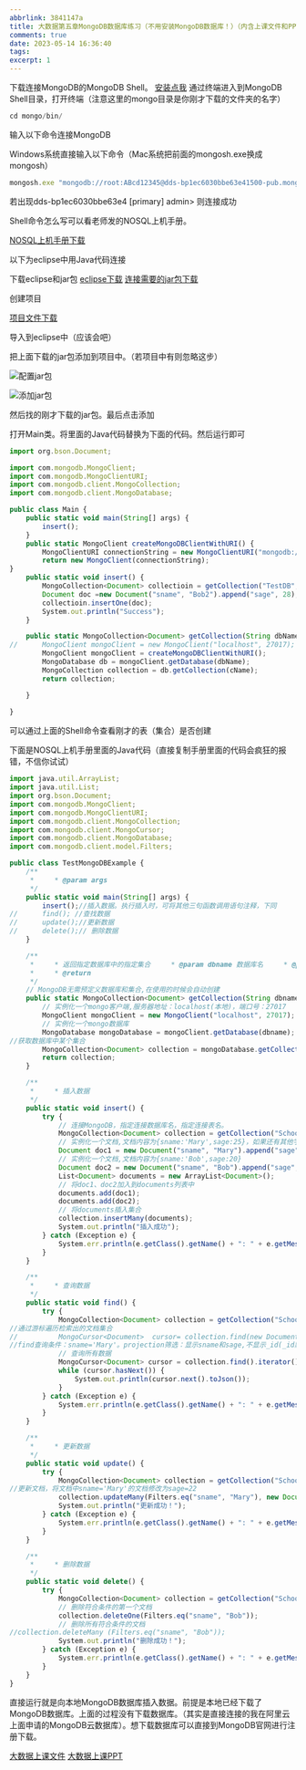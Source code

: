 ```yaml
---
abbrlink: 3841147a
title: 大数据第五章MongoDB数据库练习（不用安装MongoDB数据库！）（内含上课文件和PPT）
comments: true
date: 2023-05-14 16:36:40
tags:
excerpt: 1
--- 
```


下载连接MongoDB的MongoDB Shell。
[安装点我](https://www.mongodb.com/try/download/shell)
通过终端进入到MongoDB Shell目录，打开终端（注意这里的mongo目录是你刚才下载的文件夹的名字）

``` javascript
cd mongo/bin/
```

输入以下命令连接MongoDB

Windows系统直接输入以下命令（Mac系统把前面的mongosh.exe换成mongosh）
``` javascript
mongosh.exe "mongodb://root:ABcd12345@dds-bp1ec6030bbe63e41500-pub.mongodb.rds.aliyuncs.com:3717/admin?replicaSet=dds-bp1ec6030bbe63e4"
```

若出现dds-bp1ec6030bbe63e4 [primary] admin> 则连接成功

Shell命令怎么写可以看老师发的NOSQL上机手册。

[NOSQL上机手册下载](http://39.106.0.178:5212/s/62Sk)

以下为eclipse中用Java代码连接

下载eclipse和jar包
[eclipse下载](https://www.eclipse.org/downloads/)
[连接需要的jar包下载](http://39.106.0.178:5212/s/r5sn)

创建项目

[项目文件下载](http://39.106.0.178:5212/s/ekU8)

导入到eclipse中（应该会吧）

把上面下载的jar包添加到项目中。（若项目中有则忽略这步）

![配置jar包](https://pic1.imgdb.cn/item/6468b1eae03e90d8741e0c45.png)

![添加jar包](https://pic1.imgdb.cn/item/6468b240e03e90d8741e97d1.png)

然后找的刚才下载的jar包。最后点击添加

打开Main类。将里面的Java代码替换为下面的代码。然后运行即可

``` javascript
import org.bson.Document;

import com.mongodb.MongoClient;
import com.mongodb.MongoClientURI;
import com.mongodb.client.MongoCollection;
import com.mongodb.client.MongoDatabase;

public class Main {
	public static void main(String[] args) {
		insert();
	}
    public static MongoClient createMongoDBClientWithURI() {
        MongoClientURI connectionString = new MongoClientURI("mongodb://root:ABcd12345@dds-bp1ec6030bbe63e41500-pub.mongodb.rds.aliyuncs.com:3717/admin?replicaSet=dds-bp1ec6030bbe63e4");
        return new MongoClient(connectionString);
}
	public static void insert() {
		MongoCollection<Document> collectioin = getCollection("TestDB", "testC");
		Document doc =new Document("sname", "Bob2").append("sage", 28);
		collectioin.insertOne(doc);
		System.out.println("Success");
	}

	public static MongoCollection<Document> getCollection(String dbName, String cName) {
//		MongoClient mongoClient = new MongoClient("localhost", 27017);
		MongoClient mongoClient = createMongoDBClientWithURI();
		MongoDatabase db = mongoClient.getDatabase(dbName);
		MongoCollection collection = db.getCollection(cName);
		return collection;

	}
	
}

```

可以通过上面的Shell命令查看刚才的表（集合）是否创建

下面是NOSQL上机手册里面的Java代码（直接复制手册里面的代码会疯狂的报错，不信你试试）

``` javascript
import java.util.ArrayList;
import java.util.List;
import org.bson.Document;
import com.mongodb.MongoClient;
import com.mongodb.MongoClientURI;
import com.mongodb.client.MongoCollection;
import com.mongodb.client.MongoCursor;
import com.mongodb.client.MongoDatabase;
import com.mongodb.client.model.Filters;

public class TestMongoDBExample {
	/**
	 *     * @param args    
	 */
	public static void main(String[] args) {
		insert();//插⼊数据。执⾏插⼊时，可将其他三句函数调⽤语句注释，下同
//		find(); //查找数据
//		update();//更新数据
//		delete();// 删除数据
	}

	/**
	 *     * 返回指定数据库中的指定集合     * @param dbname 数据库名     * @param collectionname 集合名
	 *     * @return    
	 */
	// MongoDB⽆需预定义数据库和集合,在使⽤的时候会⾃动创建
	public static MongoCollection<Document> getCollection(String dbname, String collectionname) {
		// 实例化⼀个mongo客户端,服务器地址：localhost(本地)，端⼝号：27017
		MongoClient mongoClient = new MongoClient("localhost", 27017);
		// 实例化⼀个mongo数据库
		MongoDatabase mongoDatabase = mongoClient.getDatabase(dbname);
//获取数据库中某个集合
		MongoCollection<Document> collection = mongoDatabase.getCollection(collectionname);
		return collection;
	}

	/**
	 *     * 插⼊数据    
	 */
	public static void insert() {
		try {
			// 连接MongoDB，指定连接数据库名，指定连接表名。
			MongoCollection<Document> collection = getCollection("School", "student"); // 数据库名:School 集合名:student
			// 实例化⼀个⽂档,⽂档内容为{sname:'Mary',sage:25}，如果还有其他字段，可以继续追加append
			Document doc1 = new Document("sname", "Mary").append("sage", 25);
			// 实例化⼀个⽂档,⽂档内容为{sname:'Bob',sage:20}
			Document doc2 = new Document("sname", "Bob").append("sage", 20);
			List<Document> documents = new ArrayList<Document>();
			// 将doc1、doc2加⼊到documents列表中
			documents.add(doc1);
			documents.add(doc2);
			// 将documents插⼊集合
			collection.insertMany(documents);
			System.out.println("插⼊成功");
		} catch (Exception e) {
			System.err.println(e.getClass().getName() + ": " + e.getMessage());
		}
	}

	/**
	 *     * 查询数据    
	 */
	public static void find() {
		try {
			MongoCollection<Document> collection = getCollection("School", "student"); // 数据库名:School 集合名:student
//通过游标遍历检索出的⽂档集合 
//          MongoCursor<Document>  cursor= collection.find(new Document("sname","Mary")). projection(new Document("sname",1).append("sage",1).append("_id", 0)).iterator();   
//find查询条件：sname='Mary'。projection筛选：显示sname和sage,不显示_id(_id默认会显示)
			// 查询所有数据
			MongoCursor<Document> cursor = collection.find().iterator();
			while (cursor.hasNext()) {
				System.out.println(cursor.next().toJson());
			}
		} catch (Exception e) {
			System.err.println(e.getClass().getName() + ": " + e.getMessage());
		}
	}

	/**
	 *     * 更新数据    
	 */
	public static void update() {
		try {
			MongoCollection<Document> collection = getCollection("School", "student"); // 数据库名:School 集合名:student
//更新⽂档，将⽂档中sname='Mary'的⽂档修改为sage=22   
			collection.updateMany(Filters.eq("sname", "Mary"), new Document("$set", new Document("sage", 22)));
			System.out.println("更新成功！");
		} catch (Exception e) {
			System.err.println(e.getClass().getName() + ": " + e.getMessage());
		}
	}

	/**
	 *     * 删除数据    
	 */
	public static void delete() {
		try {
			MongoCollection<Document> collection = getCollection("School", "student"); // 数据库名:School 集合名:student
			// 删除符合条件的第⼀个⽂档  
			collection.deleteOne(Filters.eq("sname", "Bob"));
			// 删除所有符合条件的⽂档
//collection.deleteMany (Filters.eq("sname", "Bob"));
			System.out.println("删除成功！");
		} catch (Exception e) {
			System.err.println(e.getClass().getName() + ": " + e.getMessage());
		}
	}
}
```

直接运行就是向本地MongoDB数据库插入数据。前提是本地已经下载了MongoDB数据库。上面的过程没有下载数据库。（其实是直接连接的我在阿里云上面申请的MongoDB云数据库）。想下载数据库可以直接到MongoDB官网进行注册下载。

[大数据上课文件](http://39.106.0.178:5212/s/K7FK)
[大数据上课PPT](http://39.106.0.178:5212/s/MBcB)
